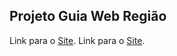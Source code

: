 ## Projeto Guia Web Região


Link para o [Site](http://guiawebregiao.com.br).
Link para o [Site](http://www.guiawebregiao.com.br).
